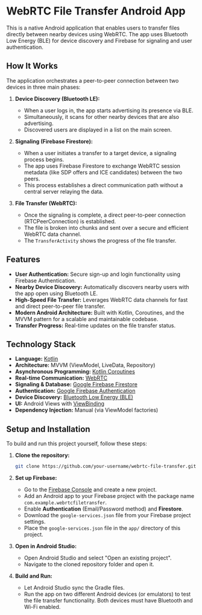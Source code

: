 # WebRTC File Transfer Android App

This is a native Android application that enables users to transfer files directly between nearby devices using WebRTC. The app uses Bluetooth Low Energy (BLE) for device discovery and Firebase for signaling and user authentication.

## How It Works

The application orchestrates a peer-to-peer connection between two devices in three main phases:

1.  **Device Discovery (Bluetooth LE):**
    *   When a user logs in, the app starts advertising its presence via BLE.
    *   Simultaneously, it scans for other nearby devices that are also advertising.
    *   Discovered users are displayed in a list on the main screen.

2.  **Signaling (Firebase Firestore):**
    *   When a user initiates a transfer to a target device, a signaling process begins.
    *   The app uses Firebase Firestore to exchange WebRTC session metadata (like SDP offers and ICE candidates) between the two peers.
    *   This process establishes a direct communication path without a central server relaying the data.

3.  **File Transfer (WebRTC):**
    *   Once the signaling is complete, a direct peer-to-peer connection (RTCPeerConnection) is established.
    *   The file is broken into chunks and sent over a secure and efficient WebRTC data channel.
    *   The `TransferActivity` shows the progress of the file transfer.

## Features

*   **User Authentication:** Secure sign-up and login functionality using Firebase Authentication.
*   **Nearby Device Discovery:** Automatically discovers nearby users with the app open using Bluetooth LE.
*   **High-Speed File Transfer:** Leverages WebRTC data channels for fast and direct peer-to-peer file transfer.
*   **Modern Android Architecture:** Built with Kotlin, Coroutines, and the MVVM pattern for a scalable and maintainable codebase.
*   **Transfer Progress:** Real-time updates on the file transfer status.

## Technology Stack

*   **Language:** [Kotlin](https://kotlinlang.org/)
*   **Architecture:** MVVM (ViewModel, LiveData, Repository)
*   **Asynchronous Programming:** [Kotlin Coroutines](https://kotlinlang.org/docs/coroutines-overview.html)
*   **Real-time Communication:** [WebRTC](https://webrtc.org/)
*   **Signaling & Database:** [Google Firebase Firestore](https://firebase.google.com/docs/firestore)
*   **Authentication:** [Google Firebase Authentication](https://firebase.google.com/docs/auth)
*   **Device Discovery:** [Bluetooth Low Energy (BLE)](https://developer.android.com/guide/topics/connectivity/bluetooth-le)
*   **UI:** Android Views with [ViewBinding](https://developer.android.com/topic/libraries/view-binding)
*   **Dependency Injection:** Manual (via ViewModel factories)

## Setup and Installation

To build and run this project yourself, follow these steps:

1.  **Clone the repository:**
    ```bash
    git clone https://github.com/your-username/webrtc-file-transfer.git
    ```

2.  **Set up Firebase:**
    *   Go to the [Firebase Console](https://console.firebase.google.com/) and create a new project.
    *   Add an Android app to your Firebase project with the package name `com.example.webrtcfiletransfer`.
    *   Enable **Authentication** (Email/Password method) and **Firestore**.
    *   Download the `google-services.json` file from your Firebase project settings.
    *   Place the `google-services.json` file in the `app/` directory of this project.

3.  **Open in Android Studio:**
    *   Open Android Studio and select "Open an existing project".
    *   Navigate to the cloned repository folder and open it.

4.  **Build and Run:**
    *   Let Android Studio sync the Gradle files.
    *   Run the app on two different Android devices (or emulators) to test the file transfer functionality. Both devices must have Bluetooth and Wi-Fi enabled.
